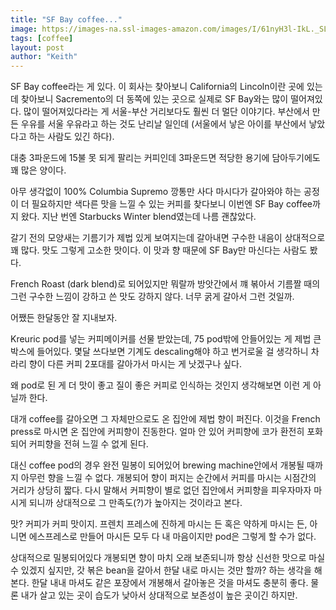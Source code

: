 ```yaml
---
title: "SF Bay coffee..."
image: https://images-na.ssl-images-amazon.com/images/I/61nyH3l-IkL._SL1100_.jpg
tags: [coffee]
layout: post
author: "Keith"
---
```


SF Bay coffee라는 게 있다. 이 회사는 찾아보니 California의 Lincoln이란 곳에 있는데 찾아보니 Sacremento의 더 동쪽에 있는 곳으로 실제로 SF Bay와는 많이 떨어져있다. 많이 떨어져있다라는 게 서울-부산 거리보다도 훨씬 더 멀단 이야기다. 부산에서 만든 우유를 서울 우유라고 하는 것도 난리날 일인데 (서울에서 낳은 아이를 부산에서 낳았다고 하는 사람도 있긴 하다).

대충 3파운드에 15불 못 되게 팔리는 커피인데 3파운드면 적당한 용기에 담아두기에도 꽤 많은 양이다. 

아무 생각없이 100% Columbia Supremo 깡통만 사다 마시다가 갈아와야 하는 공정이 더 필요하지만 색다른 맛을 느낄 수 있는 커피를 찾다보니 이번엔 SF Bay coffee까지 왔다. 지난 번엔 Starbucks Winter blend였는데 나름 괜찮았다. 

갈기 전의 모양새는 기름기가 제법 있게 보여지는데 갈아내면 구수한 내음이 상대적으로 꽤 많다. 맛도 그렇게 고소한 맛이다. 이 맛과 향 때문에 SF Bay만 마신다는 사람도 봤다. 

French Roast (dark blend)로 되어있지만 뭐랄까 방앗간에서 꺠 볶아서 기름짤 때의 그런 구수한 느낌이 강하고 쓴 맛도 강하지 않다. 너무 굵게 갈아서 그런 것일까.

어쨌든 한달동안 잘 지내보자.

Kreuric pod를 넣는 커피메이커를 선물 받았는데, 75 pod밖에 안들어있는 게 제법 큰 박스에 들어있다. 몇달 쓰다보면 기계도 descaling해야 하고 번거로울 걸 생각하니 차라리 향이 다른 커피 2포대를 갈아가서 마시는 게 낫겠구나 싶다.

왜 pod로 된 게 더 맛이 좋고 질이 좋은 커피로 인식하는 것인지 생각해보면 이런 게 아닐까 한다.

대개 coffee를 갈아오면 그 자체만으로도 온 집안에 제법 향이 퍼진다. 이것을 French press로 마시면 온 집안에 커피향이 진동한다. 얼마 안 있어 커피향에 코가 환전히 포화되어 커피향을 전혀 느낄 수 없게 된다.  

대신 coffee pod의 경우 완전 밀봉이 되어있어 brewing machine안에서 개봉될 때까지 아무런 향을 느낄 수 없다. 개봉되어 향이 퍼지는 순간에서 커피를 마시는 시점간의 거리가 상당히 짧다. 다시 말해서 커피향이 별로 없던 집안에서 커피향을 피우자마자 마시게 되니까 상대적으로 그 만족도(?)가 높아지는 것이라고 본다. 

맛? 커피가 커피 맛이지. 프렌치 프레스에 진하게 마시는 든 혹은 약하게 마시는 든, 아니면 에스프레스로 만들어 마시든 모두 다 내 마음이지만 pod은 그렇게 할 수가 없다. 

상대적으로 밀봉되어있다 개봉되면 향이 마치 오래 보존되니까 항상 신선한 맛으로 마실 수 있겠지 싶지만, 갓 볶은 bean을 갈아서 한달 내로 마시는 것만 할까? 하는 생각을 해본다. 한달 내내 마셔도 같은 포장에서 개봉해서 갈아놓은 것을 마셔도 충분히 좋다. 물론 내가 살고 있는 곳이 습도가 낮아서 상대적으로 보존성이 높은 곳이긴 하지만.
